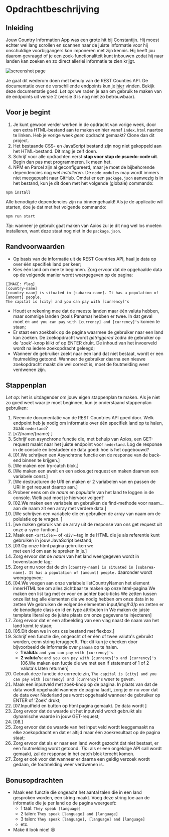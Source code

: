 # Opdrachtbeschrijving

## Inleiding

Jouw Country Information App was een grote hit bij Constantijn. Hij moest echter wel lang scrollen en scannen naar de
juiste informatie voor hij onschuldige voorbijgangers kon imponeren met zijn kennis. Hij heeft jou daarom gevraagd of je
een zoek-functionaliteit kunt inbouwen zodat hij naar landen kan zoeken en zo direct allerlei informatie te zien krijgt.

![screenshot page](./src/assets/screenshot.png)

Je gaat dit wederom doen met behulp van de REST Counties API. De documentatie over de verschillende endpoints kun
je [hier](https://restcountries.com/#api-endpoints-v2-all) vinden. Bekijk deze documentatie goed. _Let op:_ we raden je
aan om gebruik te maken van de endpoints uit versie 2 (versie 3 is nog niet zo betrouwbaar).

## Voor je begint

1. Je kunt gewoon verder werken in de opdracht van vorige week, door een extra HTML-bestand aan te maken en hier
   vanaf `index.html` naartoe te linken. Heb je vorige week _geen_ opdracht gemaakt? Clone dan dit project.
2. Het bestaande CSS- en JavaScript bestand zijn nog niet gekoppeld aan het HTML-bestand. Dit mag je zelf doen.
3. Schrijf voor alle opdrachten eerst **stap voor stap de psuedo-code uit**. Begin dan pas met programmeren. Ik meen
   het.
4. NPM en Parcel zijn al geconfigureerd, maar je moet de bijbehorende dependencies nog wel _installeren_.
   De `node_modules` map wordt immers niet meegepusht naar GitHub. Omdat er een `package.json` aanwezig is in het
   bestand, kun je dit doen met het volgende (globale) commando:

```shell
npm install
```

Alle benodigde dependencies zijn nu binnengehaald! Als je de applicatie wil starten, doe je dat met het volgende
commando:

```shell
npm run start
```

_Tip_: wanneer je gebruik gaat maken van Axios zul je dit nog wel los moeten installeren, want deze staat nog niet in
de `package.json`.

## Randvoorwaarden

* Op basis van de informatie uit de REST Countries API, haal je data op over één specifiek land per keer;
* Kies één land om mee te beginnen. Zorg ervoor dat de opgehaalde data op de volgende manier wordt weergegeven op de
  pagina:

```
[IMAGE: flag]
[country-name]
[country-naam] is situated in [subarea-name]. It has a population of [amount] people.
The capital is [city] and you can pay with [currency]'s
```

* Houdt er rekening mee dat de meeste landen maar één valuta hebben, maar sommige landen (zoals Panama) hebben er twee.
  In dat geval moet er: `and you can pay with [currency] and [currency]'s` komen te staan;
* Er staat een zoekbalk op de pagina waarmee de gebruiker naar een land kan zoeken. De zoekopdracht wordt
  _getriggered_ zodra de gebruiker op de 'zoek'-knop klikt of op ENTER drukt. De inhoud van het invoerveld wordt na
  iedere zoekopdracht geleegd;
* Wanneer de gebruiker zoekt naar een land dat niet bestaat, wordt er een foutmelding getoond. Wanneer de gebruiker
  daarna een nieuwe zoekopdracht maakt die wel correct is, moet de foutmelding weer verdwenen zijn.

## Stappenplan

_Let op_: het is uitdagender om jouw eigen stappenplan te maken. Als je niet zo goed weet waar je moet beginnen, kun je
onderstaand stappenplan gebruiken:

1. Neem de documentatie van de REST Countries API goed door. Welk endpoint heb je nodig om informatie over één specifiek
   land op te halen, zoals `nederland`?
2. [v2/name/{name} ]
3. Schrijf een asynchrone functie die, met behulp van Axios, een GET-request maakt naar het juiste endpoint
   voor `nederland`. Log de response in de console en bestudeer de data goed: hoe is het opgebouwd?
4. [01.We schrijven een Asynchrone functie om de response van de back-end binnen te krijgen.]
5. [We maken een try-catch blok.]
6. [We maken een await en een axios.get request en maken daarvan een variabele const.]
7. [We destructuren de URI en maken er 2 variabelen van en passen de URI in get request daarop aan.]
8. Probeer eens om de _naam_ en _populatie_ van het land te loggen in de console. Welk pad moet je hiervoor volgen?
9. [02.We maken een variabele en gebruiken de find-methode voor naam... aan de naam zit een array met verdere data.]
10. [We schrijven een variabele die en gebruiken de array van naam om de polulatie op te vragen. ]
11. [we maken gebruik van de array uit de response van ons get request uit onze a-sync-funtion.]
12. Maak een `<article>`- of `<div>`-tag in de HTML die je als referentie kunt gebruiken in jouw JavaScript bestand;
13. [03.Op onze html pagina gebruiken we  <ul id="countryDetails"></ul> met een id om aan te spreken in js.]
14. Zorg ervoor dat de _naam_ van het land weergegeven wordt in bovenstaande tag;
15. Zorg er nu voor dat de zin `[country-naam] is situated in [subarea-name]. It has a population of [amount] people.`
    daaronder wordt weergegeven;
16. [04.We voegen aan onze variabele listCountryNamen het element innerHTML toe om alles zichtbaar te maken op onze html-pagina
    We maken een list tag met er voor en achter back-ticks
    We zetten tussen onze list tag alle elementen die we nodig hebben om onze data in te zetten
    We gebruiken de volgende elementen input/img/h3/p en zetten er de benodigde class en id en type attributen in
    We maken de juiste template literal op de juiste plaats om onze gegevens te injecteren]
17. Zorg ervoor dat er een afbeelding van een vlag naast de naam van het land komt te staan;
18. [05.Dit doen we in ons css bestand met flexbox.]
19. Schrijf een functie die, ongeacht of er één of twee valuta's gebruikt worden, eenn string teruggeeft. _Tip_: dit kun
    je checken door bijvoorbeeld de informatie over `panama` op te halen.
     - **1 valuta**: `and you can pay with [currency]'s`
     - **2 valuta's**: `and you can pay with [currency]'s and [currency]'s`
    [06.We maken een fuctie die we met een if statement of 1 of 2 valuta's laten returnen]
20. Gebruik deze functie de correcte zin, `The capital is [city] and you can pay with [currency] and [currency]'s` weer
    te geven.
21. Maak een inputveld met zoek-knop op de pagina. In plaats van dat de data wordt opgehaald wanneer de pagina laadt,
    zorg je er nu voor dat de data over Nederland pas wordt opgehaald wanneer de gebruiker op ENTER of 'Zoek' drukt;
22. [07.Inputfield en button op html pagina gemaakt. De data wordt ]
23. Zorg ervoor dat de waarde uit het inputveld wordt gebruikt als dynamische waarde in jouw GET-request;
24. [08.]
25. Zorg ervoor dat de waarde van het input veld wordt leeggemaakt na elke zoekopdracht en dat er altijd maar één
    zoekresultaat op de pagina staat;
26. Zorg ervoor dat als er naar een land wordt gezocht dat niet bestaat, er een foutmelding wordt getoond. _Tip_: als er
    een ongeldige API call wordt gemaakt, zal de response in het catch blok terecht komen.
27. Zorg er ook voor dat wanneer er daarna een geldig verzoek wordt gedaan, de foutmelding weer verdwenen is.

## Bonusopdrachten

- Maak een functie die ongeacht het aantal talen die in een land gesproken worden, een string maakt. Voeg deze string
  toe aan de informatie die je per land op de pagina weergeeft:
    - 1 taal: `They speak [language]`
    - 2 talen: `They speak [language] and [language]`
    - 3 talen: `They speak [language], [language] and [language]`
    - etc.
- Make it look nice! 😍